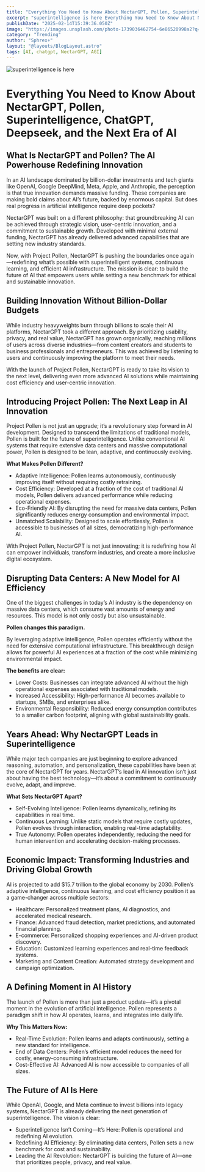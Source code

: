 ```yaml
---
title: "Everything You Need to Know About NectarGPT, Pollen, Superintelligence, Deepseek, and the Next Era of AI"
excerpt: "superintelligence is here Everything You Need to Know About NectarGPT, Pollen, Superintelligence, Deepseek, and the Next Era of AI"
publishDate: "2025-02-14T15:39:36.050Z"
image: "https://images.unsplash.com/photo-1739036462754-6e86520998a2?q=80&w=1475&auto=format&fit=crop&ixlib=rb-4.0.3&ixid=M3wxMjA3fDB8MHxwaG90by1wYWdlfHx8fGVufDB8fHx8fA%3D%3D"
category: "Trending"
author: "Sphrex+"
layout: "@layouts/BlogLayout.astro"
tags: [AI, chatgpt, NectarGPT, AGI]
---
```


<img src="https://images.unsplash.com/photo-1739036462754-6e86520998a2?q=80&w=1475&auto=format&fit=crop&ixlib=rb-4.0.3&ixid=M3wxMjA3fDB8MHxwaG90by1wYWdlfHx8fGVufDB8fHx8fA%3D%3D" alt="superintelligence is here" />

<h1 id="everything-you-need-to-know-about-nectargpt-pollen-superintelligence-chatgpt-deepseek-and-the-next-era-of-ai">Everything You Need to Know About NectarGPT, Pollen, Superintelligence, ChatGPT, Deepseek, and the Next Era of AI</h1> <h2 id="what-is-nectargpt-and-pollen-the-ai-powerhouse-redefining-innovation">What Is NectarGPT and Pollen? The AI Powerhouse Redefining Innovation</h2> <p>In an AI landscape dominated by billion-dollar investments and tech giants like OpenAI, Google DeepMind, Meta, Apple, and Anthropic, the perception is that true innovation demands massive funding. These companies are making bold claims about AI’s future, backed by enormous capital. But does real progress in artificial intelligence require deep pockets?</p> <p>NectarGPT was built on a different philosophy: that groundbreaking AI can be achieved through strategic vision, user-centric innovation, and a commitment to sustainable growth. Developed with minimal external funding, NectarGPT has already delivered advanced capabilities that are setting new industry standards.</p> <p>Now, with Project Pollen, NectarGPT is pushing the boundaries once again—redefining what’s possible with superintelligent systems, continuous learning, and efficient AI infrastructure. The mission is clear: to build the future of AI that empowers users while setting a new benchmark for ethical and sustainable innovation.</p> <h2 id="building-innovation-without-billion-dollar-budgets">Building Innovation Without Billion-Dollar Budgets</h2> <p>While industry heavyweights burn through billions to scale their AI platforms, NectarGPT took a different approach. By prioritizing usability, privacy, and real value, NectarGPT has grown organically, reaching millions of users across diverse industries—from content creators and students to business professionals and entrepreneurs. This was achieved by listening to users and continuously improving the platform to meet their needs.</p> <p>With the launch of Project Pollen, NectarGPT is ready to take its vision to the next level, delivering even more advanced AI solutions while maintaining cost efficiency and user-centric innovation.</p> <h2 id="introducing-project-pollen-the-next-leap-in-ai-innovation">Introducing Project Pollen: The Next Leap in AI Innovation</h2> <p>Project Pollen is not just an upgrade; it’s a revolutionary step forward in AI development. Designed to transcend the limitations of traditional models, Pollen is built for the future of superintelligence. Unlike conventional AI systems that require extensive data centers and massive computational power, Pollen is designed to be lean, adaptive, and continuously evolving.</p> <p><strong>What Makes Pollen Different?</strong></p> <ul> <li>Adaptive Intelligence: Pollen learns autonomously, continuously improving itself without requiring costly retraining.</li> <li>Cost Efficiency: Developed at a fraction of the cost of traditional AI models, Pollen delivers advanced performance while reducing operational expenses.</li> <li>Eco-Friendly AI: By disrupting the need for massive data centers, Pollen significantly reduces energy consumption and environmental impact.</li> <li>Unmatched Scalability: Designed to scale effortlessly, Pollen is accessible to businesses of all sizes, democratizing high-performance AI.</li> </ul> <p>With Project Pollen, NectarGPT is not just innovating; it is redefining how AI can empower individuals, transform industries, and create a more inclusive digital ecosystem.</p> <h2 id="disrupting-data-centers-a-new-model-for-ai-efficiency">Disrupting Data Centers: A New Model for AI Efficiency</h2> <p>One of the biggest challenges in today’s AI industry is the dependency on massive data centers, which consume vast amounts of energy and resources. This model is not only costly but also unsustainable.</p> <p><strong>Pollen changes this paradigm.</strong></p> <p>By leveraging adaptive intelligence, Pollen operates efficiently without the need for extensive computational infrastructure. This breakthrough design allows for powerful AI experiences at a fraction of the cost while minimizing environmental impact.</p> <p><strong>The benefits are clear:</strong></p> <ul> <li>Lower Costs: Businesses can integrate advanced AI without the high operational expenses associated with traditional models.</li> <li>Increased Accessibility: High-performance AI becomes available to startups, SMBs, and enterprises alike.</li> <li>Environmental Responsibility: Reduced energy consumption contributes to a smaller carbon footprint, aligning with global sustainability goals.</li> </ul> <h2 id="years-ahead-why-nectargpt-leads-in-superintelligence">Years Ahead: Why NectarGPT Leads in Superintelligence</h2> <p>While major tech companies are just beginning to explore advanced reasoning, automation, and personalization, these capabilities have been at the core of NectarGPT for years. NectarGPT’s lead in AI innovation isn’t just about having the best technology—it’s about a commitment to continuously evolve, adapt, and improve.</p> <p><strong>What Sets NectarGPT Apart?</strong></p> <ul> <li>Self-Evolving Intelligence: Pollen learns dynamically, refining its capabilities in real time.</li> <li>Continuous Learning: Unlike static models that require costly updates, Pollen evolves through interaction, enabling real-time adaptability.</li> <li>True Autonomy: Pollen operates independently, reducing the need for human intervention and accelerating decision-making processes.</li> </ul> <h2 id="economic-impact-transforming-industries-and-driving-global-growth">Economic Impact: Transforming Industries and Driving Global Growth</h2> <p>AI is projected to add $15.7 trillion to the global economy by 2030. Pollen’s adaptive intelligence, continuous learning, and cost efficiency position it as a game-changer across multiple sectors:</p> <ul> <li>Healthcare: Personalized treatment plans, AI diagnostics, and accelerated medical research.</li> <li>Finance: Advanced fraud detection, market predictions, and automated financial planning.</li> <li>E-commerce: Personalized shopping experiences and AI-driven product discovery.</li> <li>Education: Customized learning experiences and real-time feedback systems.</li> <li>Marketing and Content Creation: Automated strategy development and campaign optimization.</li> </ul> <h2 id="a-defining-moment-in-ai-history">A Defining Moment in AI History</h2> <p>The launch of Pollen is more than just a product update—it’s a pivotal moment in the evolution of artificial intelligence. Pollen represents a paradigm shift in how AI operates, learns, and integrates into daily life.</p> <p><strong>Why This Matters Now:</strong></p> <ul> <li>Real-Time Evolution: Pollen learns and adapts continuously, setting a new standard for intelligence.</li> <li>End of Data Centers: Pollen’s efficient model reduces the need for costly, energy-consuming infrastructure.</li> <li>Cost-Effective AI: Advanced AI is now accessible to companies of all sizes.</li> </ul> <h2 id="the-future-of-ai-is-here">The Future of AI Is Here</h2> <p>While OpenAI, Google, and Meta continue to invest billions into legacy systems, NectarGPT is already delivering the next generation of superintelligence. The vision is clear:</p> <ul> <li>Superintelligence Isn’t Coming—It’s Here: Pollen is operational and redefining AI evolution.</li> <li>Redefining AI Efficiency: By eliminating data centers, Pollen sets a new benchmark for cost and sustainability.</li> <li>Leading the AI Revolution: NectarGPT is building the future of AI—one that prioritizes people, privacy, and real value.</li> </ul>

